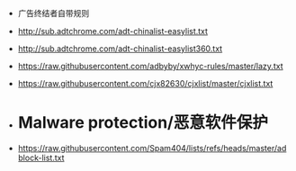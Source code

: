 - 广告终结者自带规则
- http://sub.adtchrome.com/adt-chinalist-easylist.txt
- http://sub.adtchrome.com/adt-chinalist-easylist360.txt

- https://raw.githubusercontent.com/adbyby/xwhyc-rules/master/lazy.txt
- https://raw.githubusercontent.com/cjx82630/cjxlist/master/cjxlist.txt
-   # Malware protection/恶意软件保护
- https://raw.githubusercontent.com/Spam404/lists/refs/heads/master/adblock-list.txt